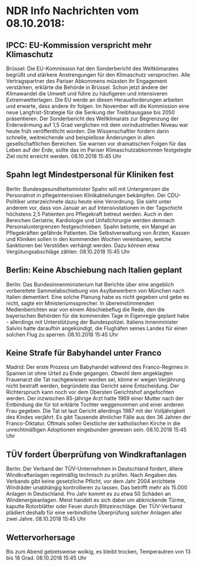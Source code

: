 # NDR Info Nachrichten vom 08.10.2018:


## IPCC: EU-Kommission verspricht mehr Klimaschutz
Brüssel: Die EU-Kommission hat den Sonderbericht des Weltklimarates begrüßt und stärkere Anstrengungen für den Klimaschutz versprochen. Alle Vertragspartner des Pariser Abkommens müssten ihr Engagement verstärken, erklärte die Behörde in Brüssel. Schon jetzt ändere der Klimawandel die Umwelt und führe zu häufigeren und intensiveren Extremwetterlagen. Die EU werde an diesen Herausforderungen arbeiten und erwarte, dass andere ihr folgen. Im November will die Kommission eine neue Langfrist-Strategie für die Senkung der Treibhausgase bis 2050 präsentieren. Der Sonderbericht des Weltklimarats zur Begrenzung der Erderwärmung auf 1,5 Grad verglichen mit dem vorindustriellen Niveau war heute früh veröffentlicht worden. Die Wissenschaftler fordern darin schnelle, weitreichende und beispiellose Änderungen in allen gesellschaftlichen Bereichen. Sie warnen vor dramatischen Folgen für das Leben auf der Erde, sollte das im Pariser Klimaschutzabkommen festgelegte Ziel nicht erreicht werden. 08.10.2018 15:45 Uhr 

## Spahn legt Mindestpersonal für Kliniken fest
Berlin: Bundesgesundheitsminister Spahn will mit Untergrenzen die Personalnot in pflegeintensiven Klinikabteilungen bekämpfen. Der CDU-Politiker unterzeichnete dazu heute eine Verordnung. Sie sieht unter anderem vor, dass von Januar an auf Intensivstationen in der Tagschicht höchstens 2,5 Patienten pro Pflegekraft betreut werden. Auch in den Bereichen Geriatrie, Kardiologie und Unfallchirurgie werden demnach Personaluntergrenzen festgeschrieben. Spahn betonte, ein Mangel an Pflegekräften gefährde Patienten. Die Selbstverwaltung von Ärzten, Kassen und Kliniken sollen in den kommenden Wochen vereinbaren, welche Sanktionen bei Verstößen verhängt werden. Dazu können etwa Vergütungsabschläge zählen. 08.10.2018 15:45 Uhr 

## Berlin: Keine Abschiebung nach Italien geplant
Berlin: Das Bundesinnenministerium hat Berichte über eine angeblich vorbereitete Sammelabschiebung von Asylbewerbern von München nach Italien dementiert. Eine solche Planung habe es nicht gegeben und gebe es nicht, sagte ein Ministeriumssprecher. In übereinstimmenden Medienberichten war von einem Abschiebeflug die Rede, den die bayerischen Behörden für die kommenden Tage in Eigenregie geplant habe - allerdings mit Unterstützung der Bundespolizei. Italiens Innenminister Salvini hatte daraufhin angekündigt, die Flughäfen seines Landes für einen solchen Flug zu sperren. 08.10.2018 15:45 Uhr 

## Keine Strafe für Babyhandel unter Franco
Madrid: Der erste Prozess um Babyhandel während des Franco-Regimes in Spanien ist ohne Urteil zu Ende gegangen. Obwohl dem angeklagten Frauenarzt die Tat nachgewiesen worden sei, könne er wegen Verjährung nicht bestraft werden, begründete das Gericht seine Entscheidung. Der Richterspruch kann noch vor dem Obersten Gerichtshof angefochten werden. Der inzwischen 85-jährige Arzt hatte 1969 einer Mutter nach der Entbindung die für tot erklärte Tochter weggenommen und einer anderen Frau gegeben. Die Tat ist laut Gericht allerdings 1987 mit der Volljährigkeit des Kindes verjährt. Es gibt Tausende ähnlicher Fälle aus den 36 Jahren der Franco-Diktatur. Oftmals sollen Geistliche der katholischen Kirche in die unrechtmäßigen Adoptionen eingebunden gewesen sein. 08.10.2018 15:45 Uhr 

## TÜV fordert Überprüfung von Windkraftanlagen
Berlin: Der Verband der TÜV-Unternehmen in Deutschland fordert, ältere Windkraftanlagen regelmäßig technisch zu prüfen. Nach Angaben des Verbands gibt keine gesetzliche Pflicht, vor dem Jahr 2004 errichtete Windräder unabhängig kontrollieren zu lassen. Das betrifft mehr als 15.000 Anlagen in Deutschland. Pro Jahr kommt es zu etwa 50 Schäden an Windenergieanlagen. Meist handelt es sich dabei um abknickende Türme, kaputte Rotorblätter oder Feuer durch Blitzeinschläge. Der TÜV-Verband plädiert deshalb für eine verbindliche Überprüfung solcher Anlagen aller zwei Jahre. 08.10.2018 15:45 Uhr 

## Wettervorhersage
Bis zum Abend gebietsweise wolkig, es bleibt trocken, Temperautren von 13 bis 18 Grad. 08.10.2018 15:45 Uhr 
